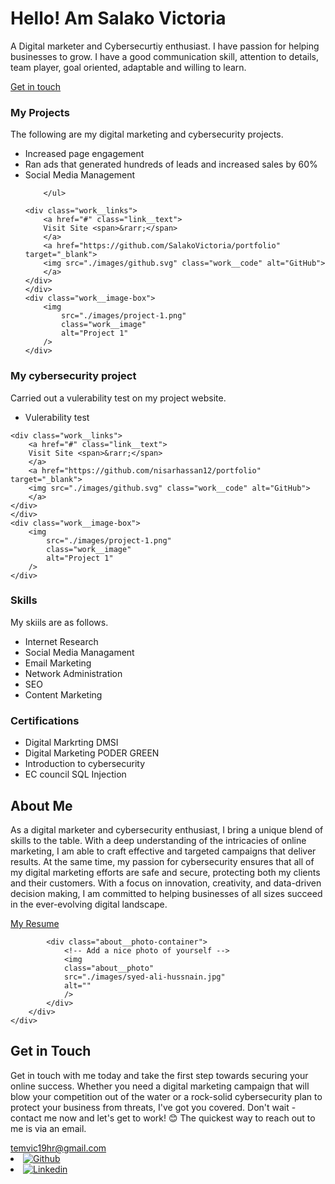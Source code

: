 <div class="header__text-box row">
    <div class="header__text">
        <h1 class="heading-primary">
        <!-- Replace the following name with your name -->
        <span>Hello! Am Salako Victoria</span>
        </h1>
        <!-- Put a small paragraph about yourself -->
        <p>A Digital marketer and Cybersecurtiy enthusiast. I have passion for helping businesses to grow.
        I have a good communication skill, attention to details, team player, goal oriented, adaptable and willing to learn.</p>
        <a href="#contact" class="btn btn--pink">Get in touch</a>
    </div>
</div>

<div class="work__box">
    <div class="work__text">
    <h3>My Projects</h3>
    <p>
        The following are my digital marketing and cybersecurity projects.
    </p>
    <ul class="work__list">
        <li>Increased page engagement</li>
        <li>Ran ads that generated hundreds of leads and increased sales by 60%</li>
        <li>Social Media Management</li>
        
        </ul>

    <div class="work__links">
        <a href="#" class="link__text">
        Visit Site <span>&rarr;</span>
        </a> 
        <a href="https://github.com/SalakoVictoria/portfolio" target="_blank">
        <img src="./images/github.svg" class="work__code" alt="GitHub">
        </a>
    </div>
    </div>
    <div class="work__image-box">
        <img
            src="./images/project-1.png"
            class="work__image"
            alt="Project 1"
        />
    </div>
</div>
<div class="work__box">
    <div class="work__text">
    <h3>My cybersecurity project</h3>
    <p>
        Carried out a vulerability test on my project website.
    </p>
    <ul class="work__list">
        <li>Vulerability test</li>
    </ul>

    <div class="work__links">
        <a href="#" class="link__text">
        Visit Site <span>&rarr;</span>
        </a> 
        <a href="https://github.com/nisarhassan12/portfolio" target="_blank">
        <img src="./images/github.svg" class="work__code" alt="GitHub">
        </a>
    </div>
    </div>
    <div class="work__image-box">
        <img
            src="./images/project-1.png"
            class="work__image"
            alt="Project 1"
        />
    </div>

<div class="work__box">
    <div class="work__text">
    <h3>Skills</h3>
    <p>
        My skiils are as follows.
    </p>
    <ul class="work__list">
        <li>Internet Research</li>
        <li>Social Media Managament</li>
        <li>Email Marketing</li>
        <li>Network Administration</li>
        <li>SEO</li>
        <li>Content Marketing</li>
    </ul>

<div class="work__box">
    <div class="work__text">
    <h3>Certifications</h3>
    <p>
    </p>
    <ul class="work__list">
        <li>Digital Markrting DMSI</li>
        <li>Digital Marketing PODER GREEN</li>
        <li>Introduction to cybersecurity</li>
        <li>EC council SQL Injection</li>
    </ul>
    
  <section class="about" id="about">
    <div class="row">
        <h2>About Me</h2>
        <div class="about__content">
            <div class="about__text">
                <!-- Replace the below paragraph with info about yourself -->
                <p>
                As a digital marketer and cybersecurity enthusiast, I bring a unique blend of skills to the table. With a deep understanding of the intricacies of online marketing, I am able to craft effective and targeted campaigns that deliver results. At the same time, my passion for cybersecurity ensures that all of my digital marketing efforts are safe and secure, protecting both my clients and their customers. With a focus on innovation, creativity, and data-driven decision making, I am committed to helping businesses of all sizes succeed in the ever-evolving digital landscape.    
                </p>
                <!-- https://drive.google.com/file/d/1RDdGRwYkqW3fN2je4fvYHUXjGS-8b9vA/view?usp=share_link -->
                <a href="#" class="btn">My Resume</a>
            </div>

            <div class="about__photo-container">
                <!-- Add a nice photo of yourself -->
                <img
                class="about__photo"
                src="./images/syed-ali-hussnain.jpg"
                alt=""
                />
            </div>
        </div>
    </div>
</section>

  <section class="contact" id="contact">
      <div class="row">
        <h2>Get in Touch</h2>
        <div class="contact__info">
          <p>
            Get in touch with me today and take the first step towards securing your online success. Whether you need a digital marketing campaign that will blow your competition out of the water or a rock-solid cybersecurity plan to protect your business from threats, I've got you covered. Don't wait - contact me now and let's get to work! 😊 The quickest way to reach out to me is via an email.
          </p>
          <!-- Replace the email with yours -->
          <a href="mailto:you@example.com" class="btn">temvic19hr@gmail.com</a>
        </div>
      </div>
</section>  

<footer role="contentinfo" class="footer">
    <div class="row">
        <!-- Update the links to point to your accounts -->
            </li>
            <li class="footer__social-link-item">
                <a href="https://github.com/nisarhassan12/">
                    <img src="./images/github.svg" class="footer__social-image" alt="Github">
                </a>
            </li>
            </li>
            <li class="footer__social-link-item">
                <a href=https://www.linkedin.com/in/temivice>
                    <img src="./images/linkedin.svg" class="footer__social-image" alt="Linkedin">
                </a>
            </li>
        </ul>

       

    
    
